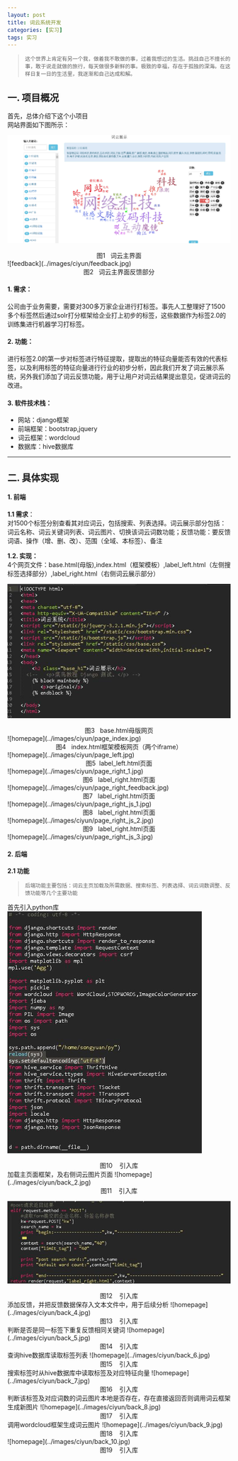 ```yaml
---
layout: post
title: 词云系统开发
categories: [实习]
tags: 实习
---
```


>     这个世界上肯定有另一个我，做着我不敢做的事，过着我想过的生活。挑战自己不擅长的事，敢于说走就做的旅行，每天做很多新鲜的事。极致的幸福，存在于孤独的深海。在这样日复一日的生活里，我逐渐和自己达成和解。

## 一. 项目概况
首先，总体介绍下这个小项目  
网站界面如下图所示：  

![homepage](../images/ciyun/home.jpg)  
<center>图1 &nbsp;&nbsp;词云主界面    </center> 
![feedback](../images/ciyun/feedback.jpg)   
<center>图2 &nbsp;&nbsp;词云主界面反馈部分  </center> 

#### **1. 需求**：
公司由于业务需要，需要对300多万家企业进行打标签。事先人工整理好了1500多个标签然后通过solr打分框架给企业打上初步的标签，这些数据作为标签2.0的训练集进行机器学习打标签。  

#### **2. 功能**：
进行标签2.0的第一步对标签进行特征提取，提取出的特征向量能否有效的代表标签，以及利用标签的特征向量进行行业的初步分析，因此我们开发了词云展示系统，另外我们添加了词云反馈功能，用于让用户对词云结果提出意见，促进词云的改进。


#### **3. 软件技术栈：**  
- 网站：django框架  
- 前端框架：bootstrap,jquery  
- 词云框架：wordcloud  
- 数据库：hive数据库

---

## **二. 具体实现**  
#### **1. 前端**   
**1.1 需求**：  
  对1500个标签分别查看其对应词云，包括搜索、列表选择。词云展示部分包括：词云名称、词云关键词列表、词云图片、切换该词云词数功能；反馈功能：要反馈词语、操作（增、删、改）、范围（全域、本标签）、备注

**1.2. 实现：**  
4个网页文件：base.html(母版),index.html（框架模板）,label_left.html（左侧搜标签选择部分）,label_right.html（右侧词云展示部分）

![homepage](../images/ciyun/page_base.jpg)  
<center>图3 &nbsp;&nbsp;base.html母版网页  </center>
![homepage](../images/ciyun/page_index.jpg)  
<center>图4 &nbsp;&nbsp;index.html框架模板网页（两个iframe）   </center>   
![homepage](../images/ciyun/page_left.jpg)  
<center>图5&nbsp;&nbsp;label_left.html页面    </center>
![homepage](../images/ciyun/page_right_1.jpg)  
<center>图6 &nbsp;&nbsp;label_right.html页面    </center>
![homepage](../images/ciyun/page_right_feedback.jpg)  
<center>图7 &nbsp;&nbsp;label_right.html页面   </center> 
![homepage](../images/ciyun/page_right_js_1.jpg)  
<center>图8 &nbsp;&nbsp;label_right.html页面  </center>    
![homepage](../images/ciyun/page_right_js_2.jpg)  
<center>图9 &nbsp;&nbsp;label_right.html页面  </center>  
![homepage](../images/ciyun/page_right_js_3.jpg)    



#### **2. 后端**   
**2.1 功能**  
>     后端功能主要包括：词云主页加载及所需数据、搜索标签、列表选择、词云词数调整、反馈功能等几个主要功能

首先引入python库  
![homepage](../images/ciyun/back_1.jpg) 
<center>图10 &nbsp;&nbsp; 引入库</center>
加载主页面框架，及右侧词云图片页面  
![homepage](../images/ciyun/back_2.jpg)
<center>图11 &nbsp;&nbsp; 引入库</center>

![homepage](../images/ciyun/back_3.jpg)  
<center>图12 &nbsp;&nbsp; 引入库</center>
添加反馈，并把反馈数据保存入文本文件中，用于后续分析  
![homepage](../images/ciyun/back_4.jpg)  
<center>图13 &nbsp;&nbsp; 引入库</center>
判断是否是同一标签下重复反馈相同关键词  
![homepage](../images/ciyun/back_5.jpg)  
<center>图14 &nbsp;&nbsp; 引入库</center>
查询hive数据库读取标签列表  
![homepage](../images/ciyun/back_6.jpg)  
<center>图15 &nbsp;&nbsp; 引入库</center>
搜索标签时从hive数据库中读取标签及对应特征向量  
![homepage](../images/ciyun/back_7.jpg)  
<center>图16 &nbsp;&nbsp; 引入库</center>
判断该标签及对应词数的词云图片本地是否存在，存在直接返回否则调用词云框架生成新图片  
![homepage](../images/ciyun/back_8.jpg)  
<center>图17 &nbsp;&nbsp; 引入库</center>
调用wordcloud框架生成词云图片  
![homepage](../images/ciyun/back_9.jpg)  
<center>图18 &nbsp;&nbsp; 引入库</center>
![homepage](../images/ciyun/back_10.jpg) 
<center>图19 &nbsp;&nbsp; 引入库</center> 









  

